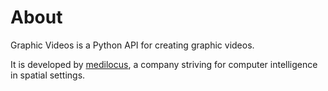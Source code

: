 # About

Graphic Videos is a Python API for creating graphic videos.

It is developed by [medilocus][medilocus], a company striving for computer intelligence in spatial settings.


[medilocus]: https://github.com/medilocus
